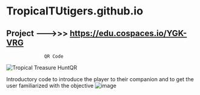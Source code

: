 # TropicalTUtigers.github.io

## Project --->>> https://edu.cospaces.io/YGK-VRG




                  QR Code          
![Tropical Treasure HuntQR](https://user-images.githubusercontent.com/93938227/218311526-e24e3e0a-2873-4d67-9614-293c03827e2f.png)


Introductory code to introduce the player to their companion and to get the user familiarized with the objective
![image](https://user-images.githubusercontent.com/93938227/218312285-a0534f58-4d44-45a9-b3e3-56195551d8c0.png)


